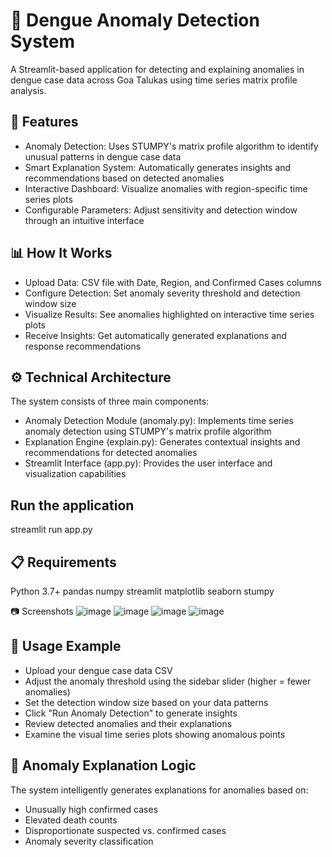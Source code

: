 # 🦟 Dengue Anomaly Detection System
A Streamlit-based application for detecting and explaining anomalies in dengue case data across Goa Talukas using time series matrix profile analysis.

## 🌟 Features
- Anomaly Detection: Uses STUMPY's matrix profile algorithm to identify unusual patterns in dengue case data
- Smart Explanation System: Automatically generates insights and recommendations based on detected anomalies
- Interactive Dashboard: Visualize anomalies with region-specific time series plots
- Configurable Parameters: Adjust sensitivity and detection window through an intuitive interface

## 📊 How It Works
- Upload Data: CSV file with Date, Region, and Confirmed Cases columns
- Configure Detection: Set anomaly severity threshold and detection window size
- Visualize Results: See anomalies highlighted on interactive time series plots
- Receive Insights: Get automatically generated explanations and response recommendations

## ⚙️ Technical Architecture
The system consists of three main components:
- Anomaly Detection Module (anomaly.py): Implements time series anomaly detection using STUMPY's matrix profile algorithm
- Explanation Engine (explain.py): Generates contextual insights and recommendations for detected anomalies
- Streamlit Interface (app.py): Provides the user interface and visualization capabilities


## Run the application
streamlit run app.py

## 📋 Requirements
Python 3.7+
pandas
numpy
streamlit
matplotlib
seaborn
stumpy

📷 Screenshots
![image](https://github.com/user-attachments/assets/918c6790-bd44-4b58-9396-84f6deaf464f)
![image](https://github.com/user-attachments/assets/6fb3292b-133d-4851-b19c-99f84639e620)
![image](https://github.com/user-attachments/assets/fd853089-1cf7-4468-94c7-1a61649b372e)
![image](https://github.com/user-attachments/assets/192ea880-7542-4de1-8c87-bd52fd533ea8)


## 📝 Usage Example
- Upload your dengue case data CSV
- Adjust the anomaly threshold using the sidebar slider (higher = fewer anomalies)
- Set the detection window size based on your data patterns
- Click "Run Anomaly Detection" to generate insights
- Review detected anomalies and their explanations
- Examine the visual time series plots showing anomalous points

## 🧠 Anomaly Explanation Logic
The system intelligently generates explanations for anomalies based on:
- Unusually high confirmed cases
- Elevated death counts
- Disproportionate suspected vs. confirmed cases
- Anomaly severity classification
